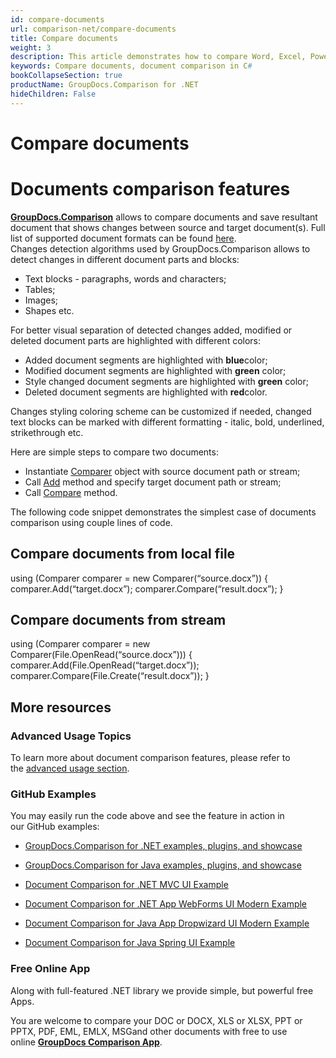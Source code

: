 ```yaml
---
id: compare-documents
url: comparison-net/compare-documents
title: Compare documents
weight: 3
description: This article demonstrates how to compare Word, Excel, PowerPoint, Outlook, OneNote, PDF, Image, HTML, AutoCAD, Visio, OpenDocument, OneNote documents using GroupDocs.Comparison for .NET.
keywords: Compare documents, document comparison in C#
bookCollapseSection: true
productName: GroupDocs.Comparison for .NET
hideChildren: False
---
```


# Compare documents



# Documents comparison features

**[GroupDocs.Comparison](https://products.groupdocs.com/comparison/net)** allows to compare documents and save resultant document that shows changes between source and target document(s). Full list of supported document formats can be found [here](https://docs.groupdocs.com/display/comparisonnet/Supported+Document+Formats).  
Changes detection algorithms used by GroupDocs.Comparison allows to detect changes in different document parts and blocks:

*   Text blocks - paragraphs, words and characters;
*   Tables;
*   Images;
*   Shapes etc.

For better visual separation of detected changes added, modified or deleted document parts are highlighted with different colors:

*   Added document segments are highlighted with **blue**color;
*   Modified document segments are highlighted with **green** color;
*   Style changed document segments are highlighted with **green** color;
*   Deleted document segments are highlighted with **red**color.  
    

Changes styling coloring scheme can be customized if needed, changed text blocks can be marked with different formatting - italic, bold, underlined, strikethrough etc.  

Here are simple steps to compare two documents:

*   Instantiate [Comparer](https://apireference.groupdocs.com/net/comparison/groupdocs.comparison/comparer) object with source document path or stream;
*   Call [Add](https://apireference.groupdocs.com/net/comparison/groupdocs.comparison/comparer/methods/add/index) method and specify target document path or stream;
*   Call [Compare](https://apireference.groupdocs.com/net/comparison/groupdocs.comparison/comparer/methods/compare/index) method.

The following code snippet demonstrates the simplest case of documents comparison using couple lines of code. 

## Compare documents from local file

using (Comparer comparer = new Comparer(“source.docx”))
{
	comparer.Add(“target.docx”);
	comparer.Compare(“result.docx”);
}

## Compare documents from stream

using (Comparer comparer = new Comparer(File.OpenRead(“source.docx”)))
{
	comparer.Add(File.OpenRead(“target.docx”));
	comparer.Compare(File.Create(“result.docx”));
}

## More resources

### Advanced Usage Topics

To learn more about document comparison features, please refer to the [advanced usage section](Advanced%2Busage.html).

### GitHub Examples

You may easily run the code above and see the feature in action in our GitHub examples:

*   [GroupDocs.Comparison for .NET examples, plugins, and showcase](https://github.com/groupdocs-comparison/GroupDocs.Comparison-for-.NET)
    
*   [GroupDocs.Comparison for Java examples, plugins, and showcase](https://github.com/groupdocs-comparison/GroupDocs.Comparison-for-Java)
    
*   [Document Comparison for .NET MVC UI Example](https://github.com/groupdocs-comparison/GroupDocs.Comparison-for-.NET-MVC) 
    
*   [Document Comparison for .NET App WebForms UI Modern Example](https://github.com/groupdocs-comparison/GroupDocs.Comparison-for-.NET-WebForms)
    
*   [Document Comparison for Java App Dropwizard UI Modern Example](https://github.com/groupdocs-comparison/GroupDocs.Comparison-for-Java-Dropwizard)
    
*   [Document Comparison for Java Spring UI Example](https://github.com/groupdocs-comparison/GroupDocs.Comparison-for-Java-Spring)
    

### Free Online App

Along with full-featured .NET library we provide simple, but powerful free Apps.

You are welcome to compare your DOC or DOCX, XLS or XLSX, PPT or PPTX, PDF, EML, EMLX, MSGand other documents with free to use online **[GroupDocs Comparison App](https://products.groupdocs.app/comparison)**.

